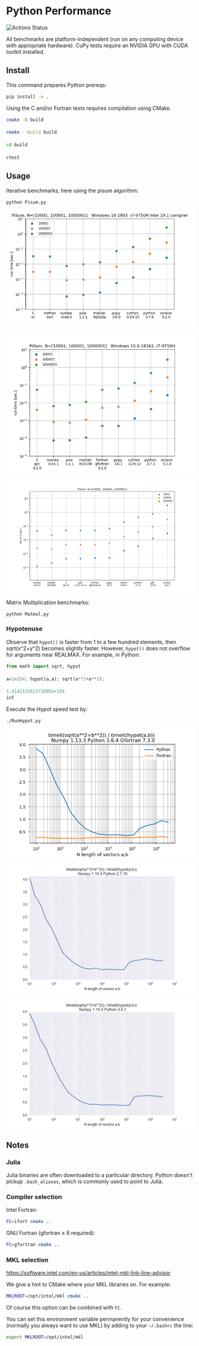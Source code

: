 # Python Performance

![Actions Status](https://github.com/scivision/python-performance/workflows/ci/badge.svg)

All benchmarks are platform-independent (run on any computing device with appropriate hardware).
CuPy tests require an NVIDIA GPU with CUDA toolkit installed.

## Install

This command prepares Python prereqs:

```sh
pip install -e .
```

Using the C and/or Fortran tests requires compilation using CMake.

```sh
cmake -B build

cmake --build build

cd build

ctest
```

## Usage

Iterative benchmarks, here using the pisum algorithm:

```sh
python Pisum.py
```

![Pi (Machin) benchmark Windows 10 Intel 19.1](tests/pisum_intel_9750.png)

![Pi (Machin) benchmark Windows 10](tests/pisum_windows_9750H.png)

![Pi (Machin) benchmark](tests/pisum_gcc_unplug-2019-01.png)

Matrix Multiplication benchmarks:

    python Matmul.py

### Hypotenuse

Observe that `hypot()` is faster from 1 to a few hundred elements, then
sqrt(x^2+y^2) becomes slightly faster. However, `hypot()` does not
overflow for arguments near REALMAX. For example, in Python:

```python
from math import sqrt, hypot

a=1e154; hypot(a,a); sqrt(a**2+a**2);

1.414213562373095e+154
inf
```

Execute the Hypot speed test by:

    ./RunHypot.py

![Python 3.6 hypot() vs rsq()](tests/py36hypot.png)

![Python 2.7 hypot() vs rsq()](tests/py27hypot.png)

![Python 3.5 hypot() vs rsq()](tests/py35hypot.png)

## Notes

### Julia

Julia binaries are often downloaded to a particular directory.
Python doesn't pickup `.bash_aliases`, which is commonly used to point to Julia.

### Compiler selection

Intel Fortran:

```sh
FC=ifort cmake ..
```

GNU Fortran (gfortran &ge; 6 required):

```sh
FC=gfortran cmake ..
```

### MKL selection

https://software.intel.com/en-us/articles/intel-mkl-link-line-advisor

We give a hint to CMake where your MKL libraries on.
For example:
```sh
MKLROOT=/opt/intel/mkl cmake ..
```
Of course this option can be combined with `FC`.

You can set this environment variable permanently for your convenience
(normally you always want to use MKL) by adding to your `~/.bashrc` the
line:
```sh
export MKLROOT=/opt/intel/mkl
```
